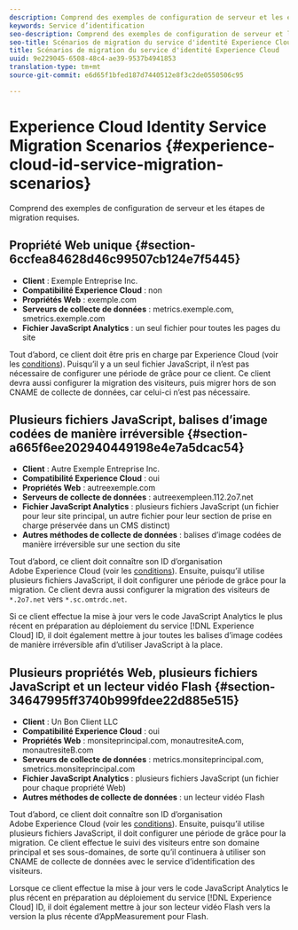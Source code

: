 ```yaml
---
description: Comprend des exemples de configuration de serveur et les étapes de migration requises.
keywords: Service d’identification
seo-description: Comprend des exemples de configuration de serveur et les étapes de migration requises.
seo-title: Scénarios de migration du service d'identité Experience Cloud
title: Scénarios de migration du service d'identité Experience Cloud
uuid: 9e229045-6508-48c4-ae39-9537b4941853
translation-type: tm+mt
source-git-commit: e6d65f1bfed187d7440512e8f3c2de0550506c95

---
```



# Experience Cloud Identity Service Migration Scenarios {#experience-cloud-id-service-migration-scenarios}

Comprend des exemples de configuration de serveur et les étapes de migration requises.

## Propriété Web unique {#section-6ccfea84628d46c99507cb124e7f5445}

* **Client** : Exemple Entreprise Inc.
* **Compatibilité Experience Cloud** : non
* **Propriétés Web** : exemple.com
* **Serveurs de collecte de données** : metrics.exemple.com, smetrics.exemple.com
* **Fichier JavaScript Analytics** : un seul fichier pour toutes les pages du site

Tout d’abord, ce client doit être pris en charge par Experience Cloud (voir les [conditions](../../reference/requirements.md)). Puisqu’il y a un seul fichier JavaScript, il n’est pas nécessaire de configurer une période de grâce pour ce client. Ce client devra aussi configurer la migration des visiteurs, puis migrer hors de son CNAME de collecte de données, car celui-ci n’est pas nécessaire.

## Plusieurs fichiers JavaScript, balises d’image codées de manière irréversible {#section-a665f6ee202940449198e4e7a5dcac54}

* **Client** : Autre Exemple Entreprise Inc.
* **Compatibilité Experience Cloud** : oui
* **Propriétés Web** : autreexemple.com
* **Serveurs de collecte de données** : autreexempleen.112.2o7.net
* **Fichier JavaScript Analytics** : plusieurs fichiers JavaScript (un fichier pour leur site principal, un autre fichier pour leur section de prise en charge préservée dans un CMS distinct)
* **Autres méthodes de collecte de données** : balises d’image codées de manière irréversible sur une section du site

Tout d’abord, ce client doit connaître son ID d’organisation Adobe Experience Cloud (voir les [conditions](../../reference/requirements.md)). Ensuite, puisqu’il utilise plusieurs fichiers JavaScript, il doit configurer une période de grâce pour la migration. Ce client devra aussi configurer la migration des visiteurs de `*.2o7.net` vers `*.sc.omtrdc.net`.

Si ce client effectue la mise à jour vers le code JavaScript Analytics le plus récent en préparation au déploiement du service [!DNL Experience Cloud] ID, il doit également mettre à jour toutes les balises d’image codées de manière irréversible afin d’utiliser JavaScript à la place.

## Plusieurs propriétés Web, plusieurs fichiers JavaScript et un lecteur vidéo Flash {#section-34647995ff3740b999fdee22d885e515}

* **Client** : Un Bon Client LLC
* **Compatibilité Experience Cloud** : oui
* **Propriétés Web** : monsiteprincipal.com, monautresiteA.com, monautresiteB.com
* **Serveurs de collecte de données** : metrics.monsiteprincipal.com, smetrics.monsiteprincipal.com
* **Fichier JavaScript Analytics** : plusieurs fichiers JavaScript (un fichier pour chaque propriété Web)
* **Autres méthodes de collecte de données** : un lecteur vidéo Flash

Tout d’abord, ce client doit connaître son ID d’organisation Adobe Experience Cloud (voir les [conditions](../../reference/requirements.md)). Ensuite, puisqu’il utilise plusieurs fichiers JavaScript, il doit configurer une période de grâce pour la migration. Ce client effectue le suivi des visiteurs entre son domaine principal et ses sous-domaines, de sorte qu’il continuera à utiliser son CNAME de collecte de données avec le service d’identification des visiteurs.

Lorsque ce client effectue la mise à jour vers le code JavaScript Analytics le plus récent en préparation au déploiement du service [!DNL Experience Cloud] ID, il doit également mettre à jour son lecteur vidéo Flash vers la version la plus récente d’AppMeasurement pour Flash.
